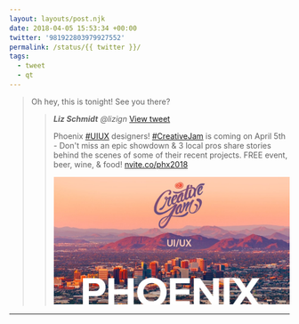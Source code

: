 ```yaml
---
layout: layouts/post.njk
date: 2018-04-05 15:53:34 +00:00
twitter: '981922803979927552'
permalink: /status/{{ twitter }}/
tags: 
  - tweet
  - qt
---
```


> Oh hey, this is tonight! See you there? 
> 
> > <cite>**Liz Schmidt** @lizign</cite> [View tweet](https://twitter.com/lizign/status/978333240896434182)
> > 
> > Phoenix [#UIUX](https://twitter.com/hashtag/UIUX) designers! [#CreativeJam](https://twitter.com/hashtag/CreativeJam) is coming on April 5th - Don't miss an epic showdown & 3 local pros share stories behind the scenes of some of their recent projects. FREE event, beer, wine, & food! [nvite.co/phx2018](http://nvite.co/phx2018)
> > 
> > ![](/img/_qt/DZO5-F_VwAAumrm.jpg)

---
